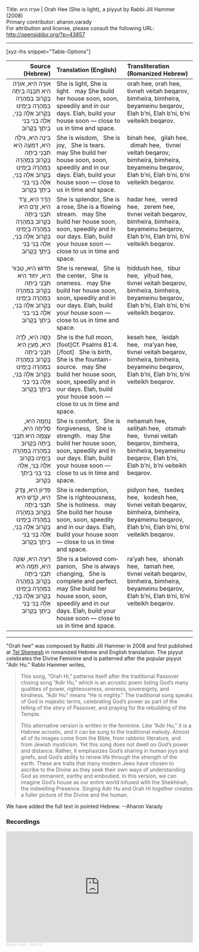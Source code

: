 <html>
<head></head>
<body>
Title: אוֹרָה הִיא | Orah Hee (She is light), a piyyut by Rabbi Jill Hammer (2008)<br />
Primary contributor: aharon.varady<br />
For attribution and license, please consult the following URL: <a href="http://opensiddur.org/?p=43857">http://opensiddur.org/?p=43857</a>
<p />
<hr />

[xyz-ihs snippet="Table-Options"]<table style="margin-left: auto; margin-right: auto;" class="draggable">
<thead><tr><th id="x" style="text-align: right;">Source (Hebrew)</th><th style="text-align: left;">Translation (English)</th><th style="text-align: left;">Transliteration (Romanized Hebrew)</th></tr></thead>
<tbody>
<tr><td style="vertical-align:top;">
<div class="liturgy" lang="he" style="text-align: right;">
<span class="acrostic">א</span>וֹרָה הִיא, אוֹרָה הִיא
תִּבְנֶה בֵיתָה בְּקָרוֹב
בִּמְהֵרָה בִּמְהֵרָה
בְּיָמֵינוּ בְּקָרוֹב
אֵלָה בְּנִי, אֵלָה בְּנִי
בְּנִי בֵיתֵךְ בְּקָרוֹב
</div></td>

<td style="vertical-align:top;">
<div class="english" lang="en" style="text-align: left;">
She is light, She is light. <span class="acrostic">&nbsp;</span>
may She build her house
soon, soon,
speedily and in our days.
Elah, build your house soon —
close to us in time and space.
</div></td>

<td style="vertical-align:top;">
<div class="romanized-transliteration" lang="he" style="text-align: left;">
orah hee, orah hee, <span class="acrostic">&nbsp;</span>
tivneh veitah beqarov,
bimheira, bimheira,
beyameinu beqarov,
Elah b’ni, Elah b’ni,
b’ni veiteikh beqarov.
</div></td></tr>


<tr><td style="vertical-align:top;">
<div class="liturgy" lang="he" style="text-align: right;">
<span class="acrostic">בִּ</span>ינָה הִיא, 
<span class="acrostic">גִּ</span>ילָה הִיא, 
<span class="acrostic">דִּ</span>מְעָה הִיא
תִּבְנֵי בֵיתָה בְּקָרוֹב
בִּמְהֵרָה בִּמְהֵרָה
בְּיָמֵינוּ בְּקָרוֹב
אֵלָה בְּנִי, אֵלָה בְּנִי
בְּנִי בֵיתֵךְ בְּקָרוֹב
</div></td>

<td style="vertical-align:top;">
<div class="english" lang="en" style="text-align: left;">
She is wisdom, <span class="acrostic">&nbsp;</span>
She is joy, <span class="acrostic">&nbsp;</span>
She is tears. <span class="acrostic">&nbsp;</span>
may She build her house
soon, soon,
speedily and in our days.
Elah, build your house soon —
close to us in time and space.
</div></td>

<td style="vertical-align:top;">
<div class="romanized-transliteration" lang="he" style="text-align: left;">
binah hee, <span class="acrostic">&nbsp;</span>
gilah hee, <span class="acrostic">&nbsp;</span>
dimah hee, <span class="acrostic">&nbsp;</span>
tivnei veitah beqarov,
bimheira, bimheira,
beyameinu beqarov,
Elah b’ni, Elah b’ni,
b’ni veiteikh beqarov.
</div></td></tr>


<tr><td style="vertical-align:top;">
<div class="liturgy" lang="he" style="text-align: right;">
<span class="acrostic">הָ</span>דָר הִיא, 
<span class="acrostic">וֶ</span>רֶד הִיא, 
<span class="acrostic">זֶ</span>רֶם הִיא
תִּבְנֵי בֵיתָה בְּקָרוֹב
בִּמְהֵרָה בִּמְהֵרָה
בְּיָמֵינוּ בְּקָרוֹב
אֵלָה בְּנִי, אֵלָה בְּנִי
בְּנִי בֵיתֵךְ בְּקָרוֹב
</div></td>

<td style="vertical-align:top;">
<div class="english" lang="en" style="text-align: left;">
She is splendor, 
She is a rose, 
She is a flowing stream. <span class="acrostic">&nbsp;</span>
may She build her house
soon, soon,
speedily and in our days.
Elah, build your house soon —
close to us in time and space.
</div></td>

<td style="vertical-align:top;">
<div class="romanized-transliteration" lang="he" style="text-align: left;">
hadar hee, <span class="acrostic">&nbsp;</span>
vered hee, <span class="acrostic">&nbsp;</span>
zerem hee, <span class="acrostic">&nbsp;</span>
tivnei veitah beqarov,
bimheira, bimheira,
beyameinu beqarov,
Elah b’ni, Elah b’ni,
b’ni veiteikh beqarov.
</div></td></tr>


<tr><td style="vertical-align:top;">
<div class="liturgy" lang="he" style="text-align: right;">
<span class="acrostic">חִ</span>דּוּשׁ הִיא, 
<span class="acrostic">טַ</span>בּוּר הִיא, 
<span class="acrostic">יִ</span>חוּד הִיא
תִּבְנֵי בֵיתָה בְּקָרוֹב
בִּמְהֵרָה בִּמְהֵרָה
בְּיָמֵינוּ בְּקָרוֹב
אֵלָה בְּנִי, אֵלָה בְּנִי
בְּנִי בֵיתֵךְ בְּקָרוֹב
</div></td>

<td style="vertical-align:top;">
<div class="english" lang="en" style="text-align: left;">
She is renewal, <span class="acrostic">&nbsp;</span>
She is the center, <span class="acrostic">&nbsp;</span>
She is oneness. <span class="acrostic">&nbsp;</span>
may She build her house
soon, soon,
speedily and in our days.
Elah, build your house soon —
close to us in time and space.
</div></td>

<td style="vertical-align:top;">
<div class="romanized-transliteration" lang="he" style="text-align: left;">
ḥiddush hee, <span class="acrostic">&nbsp;</span>
tibur hee, <span class="acrostic">&nbsp;</span>
yiḥud hee, <span class="acrostic">&nbsp;</span>
tivnei veitah beqarov,
bimheira, bimheira,
beyameinu beqarov,
Elah b’ni, Elah b’ni,
b’ni veiteikh beqarov.
</div></td></tr>


<tr><td style="vertical-align:top;">
<div class="liturgy" lang="he" style="text-align: right;">
<span class="acrostic">כֵּ</span>סֶה הִיא, 
<span class="acrostic">לֵ</span>דָה הִיא, 
<span class="acrostic">מַ</span>עְיָן הִיא
תִּבְנֵי בֵיתָה בְּקָרוֹב
בִּמְהֵרָה בִּמְהֵרָה
בְּיָמֵינוּ בְּקָרוֹב
אֵלָה בְּנִי, אֵלָה בְּנִי
בְּנִי בֵיתֵךְ בְּקָרוֹב
</div></td>

<td style="vertical-align:top;">
<div class="english" lang="en" style="text-align: left;">
She is the full moon,[foot]Cf. Psalms 81:4.[/foot]  <span class="acrostic">&nbsp;</span>
She is birth, <span class="acrostic">&nbsp;</span>
She is the fountain-source. <span class="acrostic">&nbsp;</span>
may She build her house
soon, soon,
speedily and in our days.
Elah, build your house soon —
close to us in time and space.
</div></td>

<td style="vertical-align:top;">
<div class="romanized-transliteration" lang="he" style="text-align: left;">
keseh hee, <span class="acrostic">&nbsp;</span>
leidah hee, <span class="acrostic">&nbsp;</span>
ma’yan hee, <span class="acrostic">&nbsp;</span>
tivnei veitah beqarov,
bimheira, bimheira,
beyameinu beqarov,
Elah b’ni, Elah b’ni,
b’ni veiteikh beqarov.
</div></td></tr>


<tr><td style="vertical-align:top;">
<div class="liturgy" lang="he" style="text-align: right;">
<span class="acrostic">נֶ</span>חָמָה הִיא, 
<span class="acrostic">סְ</span>לִיחָה הִיא, 
<span class="acrostic">עָ</span>צְמָה הִיא
תִּבְנֵי בֵיתָה בְּקָרוֹב
בִּמְהֵרָה בִּמְהֵרָה
בְּיָמֵינוּ בְּקָרוֹב
אֵלָה בְּנִי, אֵלָה בְּנִי
בְּנִי בֵיתֵךְ בְּקָרוֹב
</div></td>

<td style="vertical-align:top;">
<div class="english" lang="en" style="text-align: left;">
She is comfort, <span class="acrostic">&nbsp;</span>
She is forgiveness, <span class="acrostic">&nbsp;</span>
She is strength. <span class="acrostic">&nbsp;</span>
may She build her house
soon, soon,
speedily and in our days.
Elah, build your house soon —
close to us in time and space.
</div></td>

<td style="vertical-align:top;">
<div class="romanized-transliteration" lang="he" style="text-align: left;">
neḥamah hee, <span class="acrostic">&nbsp;</span>
seliḥah hee, <span class="acrostic">&nbsp;</span>
otsmah hee, <span class="acrostic">&nbsp;</span>
tivnei veitah beqarov,
bimheira, bimheira,
beyameinu beqarov,
Elah b’ni, Elah b’ni,
b’ni veiteikh beqarov.
</div></td></tr>


<tr><td style="vertical-align:top;">
<div class="liturgy" lang="he" style="text-align: right;">
<span class="acrostic">פִּ</span>דְיוֹן הִיא, 
<span class="acrostic">צֶ</span>דֶק הִיא, 
<span class="acrostic">קֹ</span>דֶשׁ הִיא
תִּבְנֵי בֵיתָה בְּקָרוֹב
בִּמְהֵרָה בִּמְהֵרָה
בְּיָמֵינוּ בְּקָרוֹב
אֵלָה בְּנִי, אֵלָה בְּנִי
בְּנִי בֵיתֵךְ בְּקָרוֹב
</div></td>

<td style="vertical-align:top;">
<div class="english" lang="en" style="text-align: left;">
She is redemption, <span class="acrostic">&nbsp;</span>
She is righteousness, <span class="acrostic">&nbsp;</span>
She is holiness. <span class="acrostic">&nbsp;</span>
may She build her house
soon, soon,
speedily and in our days.
Elah, build your house soon —
close to us in time and space.
</div></td>

<td style="vertical-align:top;">
<div class="romanized-transliteration" lang="he" style="text-align: left;">
pidyon hee, <span class="acrostic">&nbsp;</span>
tsedeq hee, <span class="acrostic">&nbsp;</span>
ḳodesh hee, <span class="acrostic">&nbsp;</span>
tivnei veitah beqarov,
bimheira, bimheira,
beyameinu beqarov,
Elah b’ni, Elah b’ni,
b’ni veiteikh beqarov.
</div></td></tr>


<tr><td style="vertical-align:top;">
<div class="liturgy" lang="he" style="text-align: right;">
<span class="acrostic">רַ</span>עְיָה הִיא, 
<span class="acrostic">שׁ</span>וֹנָה הִיא, 
<span class="acrostic">תַּ</span>מָּה הִיא
תִּבְנֵי בֵיתָה בְּקָרוֹב
בִּמְהֵרָה בִּמְהֵרָה
בְּיָמֵינוּ בְּקָרוֹב
אֵלָה בְּנִי, אֵלָה בְּנִי
בְּנִי בֵיתֵךְ בְּקָרוֹב
</div></td>

<td style="vertical-align:top;">
<div class="english" lang="en" style="text-align: left;">
She is a beloved companion, <span class="acrostic">&nbsp;</span>
She is always changing, <span class="acrostic">&nbsp;</span>
She is complete and perfect. <span class="acrostic">&nbsp;</span>
may She build her house
soon, soon,
speedily and in our days.
Elah, build your house soon —
close to us in time and space.
</div></td>

<td style="vertical-align:top;">
<div class="romanized-transliteration" lang="he" style="text-align: left;">
ra’yah hee, <span class="acrostic">&nbsp;</span>
shonah hee, <span class="acrostic">&nbsp;</span>
tamah hee, <span class="acrostic">&nbsp;</span>
tivnei veitah beqarov,
bimheira, bimheira,
beyameinu beqarov,
Elah b’ni, Elah b’ni,
b’ni veiteikh beqarov.
</div></td></tr>
</tbody></table>

<hr />

"Orah hee" was composed by Rabbi Jill Hammer in 2008 and first published at <a href="http://telshemesh.org/nisan/orah_hi_a_new_passover_hymn.html">Tel Shemesh</a> in romanized Hebrew and English translation. The piyyut celebrates the Divine Feminine and is patterned after the popular piyyut "Adir Hu." Rabbi Hammer writes, 

<blockquote>This song, “Orah Hi,” patterns itself after the traditional Passover closing song “Adir Hu,” which is an acrostic poem listing God’s many qualities of power, righteousness, oneness, sovereignty, and kindness. “Adir Hu” means “He is mighty.” The traditional song speaks of God in majestic terms, celebrating God’s power as part of the telling of the story of Passover, and praying for the rebuilding of the Temple.

This alternative version is written in the feminine. Like “Adir Hu,” it is a Hebrew acrostic, and it can be sung to the traditional melody. Almost all of its images come from the Bible, from rabbinic literature, and from Jewish mysticism. Yet this song does not dwell on God’s power and distance. Rather, it emphasizes God’s sharing in human joys and griefs, and God’s ability to renew life through the strength of the earth. These are traits that many modern Jews have chosen to ascribe to the Divine as they seek their own ways of understanding God as immanent, earthy and embodied. In this version, we can imagine God’s house as our entire world infused with the Shekhinah, the indwelling Presence. Singing Adir Hu and Orah Hi together creates a fuller picture of the Divine and the human.
</blockquote>

We have added the full text in pointed Hebrew. --Aharon Varady

<h3>Recordings</h3>

<iframe width="100%" height="300" scrolling="no" frameborder="no" allow="autoplay" src="https://w.soundcloud.com/player/?url=https%3A//api.soundcloud.com/tracks/1246709272&color=%23ff5500&auto_play=false&hide_related=false&show_comments=true&show_user=true&show_reposts=false&show_teaser=true&visual=true"></iframe><div style="font-size: 10px; color: #cccccc;line-break: anywhere;word-break: normal;overflow: hidden;white-space: nowrap;text-overflow: ellipsis; font-family: Interstate,Lucida Grande,Lucida Sans Unicode,Lucida Sans,Garuda,Verdana,Tahoma,sans-serif;font-weight: 100;"><a href="https://soundcloud.com/eliana-light" title="Eliana Light" target="_blank" style="color: #cccccc; text-decoration: none;" rel="noopener">Eliana Light</a> · <a href="https://soundcloud.com/eliana-light/orah-hi" title="Orah Hi" target="_blank" style="color: #cccccc; text-decoration: none;" rel="noopener">Orah Hi</a></div>

&nbsp;
</body>
</html>